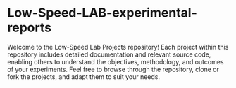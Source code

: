 # Low-Speed-LAB-experimental-reports
Welcome to the Low-Speed Lab Projects repository! Each project within this repository includes detailed documentation and relevant source code, enabling others to understand the objectives, methodology, and outcomes of your experiments. Feel free to browse through the repository, clone or fork the projects, and adapt them to suit your needs.
